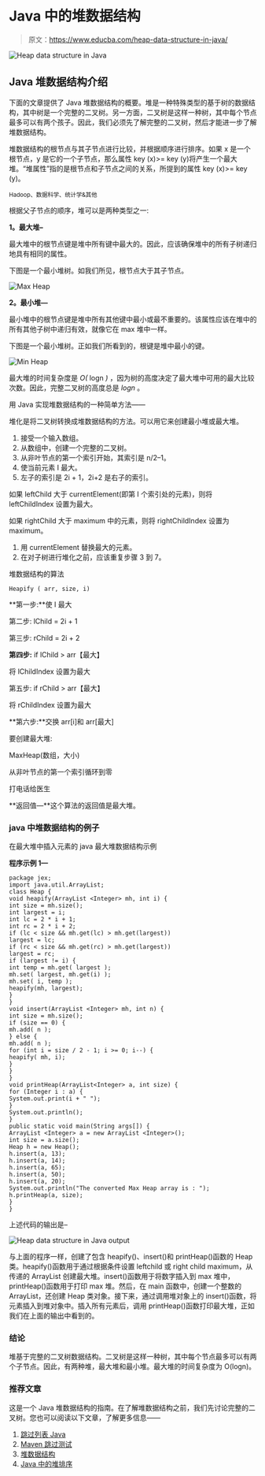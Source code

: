 # Java 中的堆数据结构

> 原文：<https://www.educba.com/heap-data-structure-in-java/>

![Heap data structure in Java](img/ac5e7aee706970b42402575a97302ed1.png)



## Java 堆数据结构介绍

下面的文章提供了 Java 堆数据结构的概要。堆是一种特殊类型的基于树的数据结构，其中树是一个完整的二叉树。另一方面，二叉树是这样一种树，其中每个节点最多可以有两个孩子。因此，我们必须先了解完整的二叉树，然后才能进一步了解堆数据结构。

堆数据结构的根节点与其子节点进行比较，并根据顺序进行排序。如果 x 是一个根节点，y 是它的一个子节点，那么属性 key (x)>= key (y)将产生一个最大堆。“堆属性”指的是根节点和子节点之间的关系，所提到的属性 key (x)>= key (y)。

<small>Hadoop、数据科学、统计学&其他</small>

根据父子节点的顺序，堆可以是两种类型之一:

**1。最大堆–**

最大堆中的根节点键是堆中所有键中最大的。因此，应该确保堆中的所有子树递归地具有相同的属性。

下图是一个最小堆树。如我们所见，根节点大于其子节点。

![Max Heap](img/14717a5830a07a0e7f9b0f77172887d9.png)



**2。最小堆—**

最小堆中的根节点键是堆中所有其他键中最小或最不重要的。该属性应该在堆中的所有其他子树中递归有效，就像它在 max 堆中一样。

下图是一个最小堆树。正如我们所看到的，根键是堆中最小的键。

![Min Heap](img/4e0f0a1ab9d1d68807ed0abff176475c.png)



最大堆的时间复杂度是 *O(* logn *)* ，因为树的高度决定了最大堆中可用的最大比较次数。因此，完整二叉树的高度总是 *logn* 。

用 Java 实现堆数据结构的一种简单方法——

堆化是将二叉树转换成堆数据结构的方法。可以用它来创建最小堆或最大堆。

1.  接受一个输入数组。
2.  从数组中，创建一个完整的二叉树。
3.  从非叶节点的第一个索引开始，其索引是 n/2–1。
4.  使当前元素 I 最大。
5.  左子的索引是 2i + 1，2i+2 是右子的索引。

如果 leftChild 大于 currentElement(即第 I 个索引处的元素)，则将 leftChildIndex 设置为最大。

如果 rightChild 大于 maximum 中的元素，则将 rightChildIndex 设置为 maximum。

1.  用 currentElement 替换最大的元素。
2.  在对子树进行堆化之前，应该重复步骤 3 到 7。

堆数据结构的算法

`Heapify ( arr, size, i)`

**第一步:**使 I 最大

第二步: lChild = 2i + 1

第三步: rChild = 2i + 2

**第四步:** if lChild > arr【最大】

将 lChildIndex 设置为最大

第五步: if rChild > arr【最大】

将 rChildIndex 设置为最大

**第六步:**交换 arr[i]和 arr[最大]

要创建最大堆:

MaxHeap(数组，大小)

从非叶节点的第一个索引循环到零

打电话给医生

**返回值—**这个算法的返回值是最大堆。

### java 中堆数据结构的例子

在最大堆中插入元素的 java 最大堆数据结构示例

**程序示例 1—**

```
package jex;
import java.util.ArrayList;
class Heap {
void heapify(ArrayList <Integer> mh, int i) {
int size = mh.size();
int largest = i;
int lc = 2 * i + 1;
int rc = 2 * i + 2;
if (lc < size && mh.get(lc) > mh.get(largest))
largest = lc;
if (rc < size && mh.get(rc) > mh.get(largest))
largest = rc;
if (largest != i) {
int temp = mh.get( largest );
mh.set( largest, mh.get(i) );
mh.set( i, temp );
heapify(mh, largest);
}
}
void insert(ArrayList <Integer> mh, int n) {
int size = mh.size();
if (size == 0) {
mh.add( n );
} else {
mh.add( n );
for (int i = size / 2 - 1; i >= 0; i--) {
heapify( mh, i);
}
}
}
void printHeap(ArrayList<Integer> a, int size) {
for (Integer i : a) {
System.out.print(i + " ");
}
System.out.println();
}
public static void main(String args[]) {
ArrayList <Integer> a = new ArrayList <Integer>();
int size = a.size();
Heap h = new Heap();
h.insert(a, 13);
h.insert(a, 14);
h.insert(a, 65);
h.insert(a, 50);
h.insert(a, 20);
System.out.println("The converted Max Heap array is : ");
h.printHeap(a, size);
}
}
```

上述代码的输出是–

![Heap data structure in Java output](img/4f30de1324e5a860ec605da134262034.png)



与上面的程序一样，创建了包含 heapify()、insert()和 printHeap()函数的 Heap 类。heapify()函数用于通过根据条件设置 leftchild 或 right child maximum，从传递的 ArrayList 创建最大堆。insert()函数用于将数字插入到 max 堆中，printHeap()函数用于打印 max 堆。然后，在 main 函数中，创建一个整数的 ArrayList，还创建 Heap 类对象。接下来，通过调用堆对象上的 insert()函数，将元素插入到堆对象中。插入所有元素后，调用 printHeap()函数打印最大堆，正如我们在上面的输出中看到的。

### 结论

堆基于完整的二叉树数据结构。二叉树是这样一种树，其中每个节点最多可以有两个子节点。因此，有两种堆，最大堆和最小堆。最大堆的时间复杂度为 O(logn)。

### 推荐文章

这是一个 Java 堆数据结构的指南。在了解堆数据结构之前，我们先讨论完整的二叉树。您也可以阅读以下文章，了解更多信息——

1.  [跳过列表 Java](https://www.educba.com/skip-list-java/)
2.  [Maven 跳过测试](https://www.educba.com/maven-skip-test/)
3.  [堆数据结构](https://www.educba.com/heap-data-structure/)
4.  [Java 中的堆排序](https://www.educba.com/heap-sort-in-java/)





